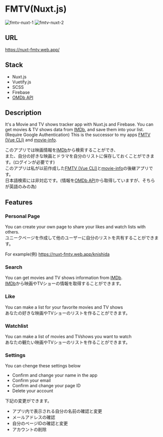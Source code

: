 # FMTV(Nuxt.js)
![fmtv-nuxt-1](https://user-images.githubusercontent.com/37486662/90354773-34d70380-e085-11ea-9151-f4e7b41c1d02.jpg)
![fmtv-nuxt-2](https://user-images.githubusercontent.com/37486662/90354794-47e9d380-e085-11ea-9758-a68d15b4073d.jpg)

## URL

https://nuxt-fmtv.web.app/

## Stack

- Nuxt.js
- Vuetify.js
- SCSS
- Firebase
- [OMDb API](http://www.omdbapi.com/)

## Description

It's a Movie and TV shows tracker app with Nuxt.js and Firebase.
You can get movies & TV shows data from [IMDb](https://www.imdb.com/), and save them into your list.(Require Google Authentication)
This is the successor to my apps [FMTV (Vue CLI)](https://github.com/knishida11/fmtv) and [movie-info](https://github.com/knishida11/movie-info).

このアプリでは映画情報を[IMDb](https://www.imdb.com/)から検索することができ、<br>
また、自分の好きな映画とドラマを自分のリストに保存しておくことができます。(ログインが必要です)<br>
このアプリは私が以前作成した[FMTV (Vue CLI)](https://github.com/knishida11/fmtv)と[movie-info](https://github.com/knishida11/movie-info)の後継アプリです。<br>
日本語検索には非対応です。(情報を[OMDb API](https://www.imdb.com/)から取得していますが、そちらが英語のみの為)

## Features

### Personal Page
You can create your own page to share your likes and watch lists with others.<br>
ユニークページを作成して他のユーザーに自分のリストを共有することができます。<br>

For example(例) https://nuxt-fmtv.web.app/knishida

### Search
You can get movies and TV shows information from [IMDb](https://www.imdb.com/).<br>
[IMDb](https://www.imdb.com/)から映画やTVショーの情報を取得することができます。

### Like
You can make a list for your favorite movies and TV shows<br>
あなたの好きな映画やTVショーのリストを作ることができます。

### Watchlist
You can make a list of movies and TVshows you want to watch<br>
あなたの観たい映画やTVショーのリストを作ることができます。

### Settings
You can chenge these settings below

- Confirm and change your name in the app
- Confirm your email
- Confirm and change your page ID
- Delete your account

下記の変更ができます。

- アプリ内で表示される自分の名前の確認と変更
- メールアドレスの確認
- 自分のページIDの確認と変更
- アカウントの削除

